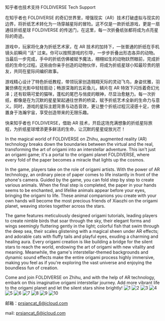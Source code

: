 知乎者也技术支持 FOLDIVERSE Tech Support

在知乎者也 FOLDIVERSE 的奇幻世界里，增强现实（AR）技术打破虚拟与现实的边界，将折纸艺术转化为一场穿越星际的冒险。这不仅是一款折纸游戏，更是一扇通往折纸星球 FOLDIVERSE 的传送门，在这里，每一次折叠纸张都将成为点亮星际的奇迹。​

游戏中，玩家将化身为折纸艺术家，在 AR 技术的加持下，一张普通的折纸在手机镜头前瞬间 “活” 过来。你可以按照游戏的引导，一步步折叠出形态各异的动物。当最后一步完成，手中的折纸仿佛被赋予魔法，栩栩如生的动物跃然眼前，完成折纸的生命化过程。这些由你亲手创造的动物伙伴，将成为折纸星球小知最珍贵的朋友，共同在星际间编织故事。​

游戏精心设计了特色折纸教程，带领玩家创造翱翔天际的灵动飞鸟，身姿优雅，羽翼仿佛在光影中轻轻扇动；畅游深海的五彩鱼儿，鳞片在 AR 特效下闪烁着奇幻光泽；还有软萌可爱的猫咪，蓬松的尾巴与俏皮的眼神，尽显治愈魅力。每一次折纸，都像是在为沉默的星星架起通往世界的桥梁，赋予折纸艺术全新的生命力与意义。同时，游戏的星际主题背景与动态音效，更让整个折纸过程沉浸感十足，仿佛置身于浩瀚宇宙，享受创造带来的无限乐趣。​

   快来知乎者也 FOLDIVERSE，借助 AR 技术，开启这场充满想象的折纸星际旅程，为折纸星球增添更多鲜活的生命，让沉默的星星绽放光芒！

In the magical world of FOLDIVERSE on Zhihu, augmented reality (AR) technology breaks down the boundaries between the virtual and the real, transforming the art of origami into an interstellar adventure. This isn't just an origami game; it's a portal to the origami planet FOLDIVERSE, where every fold of the paper becomes a miracle that lights up the cosmos.

In the game, players take on the role of origami artists. With the power of AR technology, an ordinary piece of paper comes to life instantly in front of the phone's camera. Guided by the game, you can fold step by step to create various animals. When the final step is completed, the paper in your hands seems to be enchanted, and lifelike animals appear before your eyes, bringing the origami to life. These animal companions you create with your own hands will become the most precious friends of Xiaozhi on the origami planet, weaving stories together across the stars.

The game features meticulously designed origami tutorials, leading players to create nimble birds that soar through the sky, their elegant forms and wings seemingly fluttering gently in the light; colorful fish that swim through the deep sea, their scales glistening with a magical sheen under AR effects; and adorable cats with fluffy tails and playful eyes, exuding a charming and healing aura. Every origami creation is like building a bridge for the silent stars to reach the world, endowing the art of origami with new vitality and meaning. Meanwhile, the game's interstellar-themed backgrounds and dynamic sound effects make the entire origami process highly immersive, making you feel as if you're exploring the vast universe and enjoying the boundless fun of creation.

Come and join FOLDIVERSE on Zhihu, and with the help of AR technology, embark on this imaginative origami interstellar journey. Add more vibrant life to the origami planet and let the silent stars shine brightly! 
![1](https://github.com/user-attachments/assets/ebf32ada-042e-439e-927a-d35a9386ccd0)
![2](https://github.com/user-attachments/assets/704ffdc4-0a95-48df-82b0-167e1c8f4a89)
![3](https://github.com/user-attachments/assets/55cb7db9-3967-4ea7-a402-e25df75fad58)
![4](https://github.com/user-attachments/assets/c8008613-c6dc-45ea-aabb-d14efde3e838)
![5](https://github.com/user-attachments/assets/b12e52b0-7d7d-4484-92f1-5558c5386cde)
![6](https://github.com/user-attachments/assets/64c08a2f-db96-493f-8d54-2dc9d54d6050)
![7](https://github.com/user-attachments/assets/a554a918-c999-44cc-8d31-532738dcf3fb)
![8](https://github.com/user-attachments/assets/52e0705f-dd3a-4d14-928c-729763a1890a)
![9](https://github.com/user-attachments/assets/c7b14b1d-0473-4fa3-8ad8-2a1e5bba85ee)
![10](https://github.com/user-attachments/assets/0ad8b74b-47c8-49b7-9d4c-e2b20bc38c4d)

邮箱：prsiancat_6@icloud.com 

mail: prsiancat_6@icloud.com

